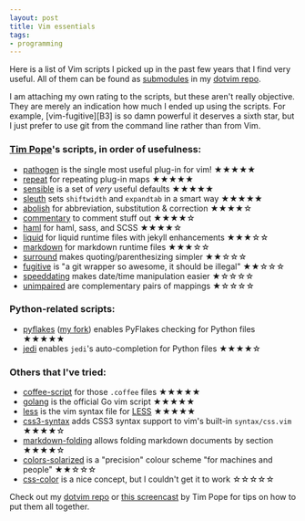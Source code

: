 ```yaml
---
layout: post
title: Vim essentials
tags:
- programming
---
```


Here is a list of Vim scripts I picked up in the past few years that I find
very useful. All of them can be found as [submodules][1] in my [dotvim
repo][2].

[1]: http://git-scm.com/book/en/Git-Tools-Submodules
[2]: http://git.io/mI3qWg

I am attaching my own rating to the scripts, but these aren't really objective.
They are merely an indication how much I ended up using the scripts. For
example, [vim-fugitive][B3] is so damn powerful it deserves a sixth star, but I
just prefer to use git from the command line rather than from Vim.

### [Tim Pope][3]'s scripts, in order of usefulness:

[3]: http://tpo.pe/

* [pathogen][T0] is the single most useful plug-in for vim! ★★★★★
* [repeat][T7] for repeating plug-in maps ★★★★★
* [sensible][T8] is a set of *very* useful defaults ★★★★★
* [sleuth][T9] sets `shiftwidth` and `expandtab` in a smart way ★★★★★
* [abolish][T1] for abbreviation, substitution & correction ★★★★☆
* [commentary][T2] to comment stuff out ★★★★☆
* [haml][T4] for haml, sass, and SCSS ★★★★☆
* [liquid][T5] for liquid runtime files with jekyll enhancements ★★★☆☆
* [markdown][T6] for markdown runtime files ★★★☆☆
* [surround][T11] makes quoting/parenthesizing simpler ★★☆☆☆
* [fugitive][T3] is "a git wrapper so awesome, it should be illegal" ★★☆☆☆
* [speeddating][T10] makes date/time manipulation easier ★☆☆☆☆
* [unimpaired][T12] are complementary pairs of mappings ★☆☆☆☆

[T0]: https://github.com/tpope/vim-pathogen
[T1]: https://github.com/tpope/vim-abolish
[T2]: https://github.com/tpope/vim-commentary
[T3]: https://github.com/tpope/vim-fugitive
[T4]: https://github.com/tpope/vim-haml
[T5]: https://github.com/tpope/vim-liquid
[T6]: https://github.com/tpope/vim-markdown
[T7]: https://github.com/tpope/vim-repeat
[T8]: https://github.com/tpope/vim-sensible
[T9]: https://github.com/tpope/vim-sleuth
[T10]: https://github.com/tpope/vim-speeddating
[T11]: https://github.com/tpope/vim-surround
[T12]: https://github.com/tpope/vim-unimpaired

### Python-related scripts:

* [pyflakes][S9] ([my fork][S10]) enables PyFlakes checking for Python files ★★★★★
* [jedi][S6] enables `jedi`'s auto-completion for Python files ★★★★☆


### Others that I've tried:

* [coffee-script][S1] for those `.coffee` files ★★★★★
* [golang][S5] is the official Go vim script ★★★★★
* [less][S7] is the vim syntax file for [LESS][4] ★★★★★
* [css3-syntax][S4] adds CSS3 syntax support to vim's built-in `syntax/css.vim` ★★★★☆
* [markdown-folding][S8] allows folding markdown documents by section ★★★★☆
* [colors-solarized][S2] is a "precision" colour scheme "for machines and people" ★★☆☆☆
* [css-color][S3] is a nice concept, but I couldn't get it to work ☆☆☆☆☆

[S1]: https://github.com/kchmck/vim-coffee-script
[S2]: https://github.com/altercation/vim-colors-solarized
[S3]: https://github.com/skammer/vim-css-color
[S4]: https://github.com/hail2u/vim-css3-syntax
[S5]: https://github.com/jnwhiteh/vim-golang
[S6]: https://github.com/davidhalter/jedi-vim
[S7]: https://github.com/groenewege/vim-less
[S8]: https://github.com/nelstrom/vim-markdown-folding
[S9]: https://github.com/kevinw/pyflakes-vim
[S10]: https://github.com/attilaolah/pyflakes-vim

[4]: http://lesscss.org/

Check out my [dotvim repo][5] or [this screencast][6] by Tim Pope for tips on
how to put them all together.

[5]: https://github.com/attilaolah/dotvim
[6]: http://vimcasts.org/episodes/synchronizing-plugins-with-git-submodules-and-pathogen/
